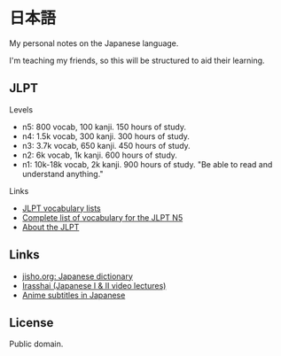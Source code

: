 日本語
======
My personal notes on the Japanese language.

I'm teaching my friends, so this will be structured to aid their learning.

JLPT
----

Levels

- n5: 800 vocab, 100 kanji. 150 hours of study.
- n4: 1.5k vocab, 300 kanji. 300 hours of study.
- n3: 3.7k vocab, 650 kanji. 450 hours of study.
- n2: 6k vocab, 1k kanji. 600 hours of study.
- n1: 10k-18k vocab, 2k kanji. 900 hours of study. "Be able to read and understand anything."

Links

- [JLPT vocabulary lists](https://jlptstudy.net/N5/)
- [Complete list of vocabulary for the JLPT N5](https://nihongoichiban.com/2011/04/30/complete-list-of-vocabulary-for-the-jlpt-n5/)
- [About the JLPT](http://www.tanos.co.uk/jlpt/aboutjlpt/)

Links
-----

- [jisho.org: Japanese dictionary](https://jisho.org/)
- [Irasshai (Japanese I & II video lectures)](http://www.gpb.org/irasshai)
- [Anime subtitles in Japanese](http://kitsunekko.net/)

License
-------
Public domain.

